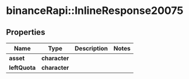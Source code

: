 # binanceRapi::InlineResponse20075


## Properties
Name | Type | Description | Notes
------------ | ------------- | ------------- | -------------
**asset** | **character** |  | 
**leftQuota** | **character** |  | 


